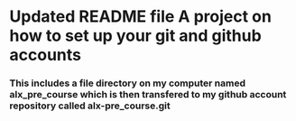 # Updated README file A project on how to set up your git and github accounts
### This includes a file directory on my computer named alx_pre_course which is then transfered to my github account repository called alx-pre_course.git
